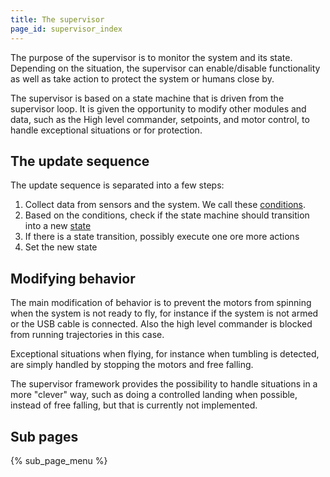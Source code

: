 ```yaml
---
title: The supervisor
page_id: supervisor_index
---
```


The purpose of the supervisor is to monitor the system and its state. Depending on the situation, the supervisor
can enable/disable functionality as well as take action to protect the system or humans close by.

The supervisor is based on a state machine that is driven from the supervisor loop. It is given the opportunity
to modify other modules and data, such as the High level commander, setpoints, and motor control, to handle exceptional
situations or for protection.

## The update sequence

The update sequence is separated into a few steps:
1. Collect data from sensors and the system. We call these [conditions](conditions.md).
2. Based on the conditions, check if the state machine should transition into a new [state](states.md)
3. If there is a state transition, possibly execute one ore more actions
4. Set the new state

## Modifying behavior

The main modification of behavior is to prevent the motors from spinning when the system is not ready to fly, for
instance if the system is not armed or the USB cable is connected. Also the high level commander is blocked from
running trajectories in this case.

Exceptional situations when flying, for instance when tumbling is detected, are simply handled by stopping the
motors and free falling.

The supervisor framework provides the possibility to handle situations in a more "clever" way, such as doing a controlled
landing when possible, instead of free falling, but that is currently not implemented.

## Sub pages

{% sub_page_menu %}
